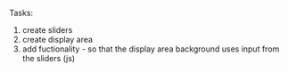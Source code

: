 Tasks:

1. create sliders
2. create display area
3. add fuctionality - so that the display area background uses input from the sliders (js) 